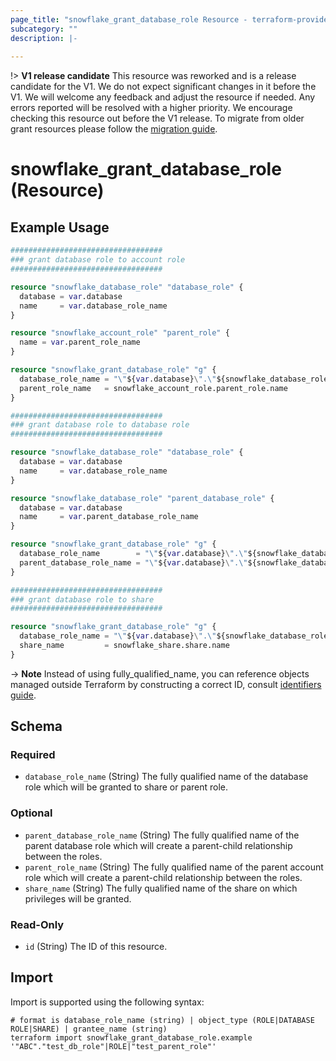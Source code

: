 ```yaml
---
page_title: "snowflake_grant_database_role Resource - terraform-provider-snowflake"
subcategory: ""
description: |-
  
---
```


!> **V1 release candidate** This resource was reworked and is a release candidate for the V1. We do not expect significant changes in it before the V1. We will welcome any feedback and adjust the resource if needed. Any errors reported will be resolved with a higher priority. We encourage checking this resource out before the V1 release. To migrate from older grant resources please follow the [migration guide](https://github.com/Snowflake-Labs/terraform-provider-snowflake/blob/main/MIGRATION_GUIDE.md#migration-from-old-grant-resources-to-new-ones).

# snowflake_grant_database_role (Resource)



## Example Usage

```terraform
##################################
### grant database role to account role
##################################

resource "snowflake_database_role" "database_role" {
  database = var.database
  name     = var.database_role_name
}

resource "snowflake_account_role" "parent_role" {
  name = var.parent_role_name
}

resource "snowflake_grant_database_role" "g" {
  database_role_name = "\"${var.database}\".\"${snowflake_database_role.database_role.name}\""
  parent_role_name   = snowflake_account_role.parent_role.name
}

##################################
### grant database role to database role
##################################

resource "snowflake_database_role" "database_role" {
  database = var.database
  name     = var.database_role_name
}

resource "snowflake_database_role" "parent_database_role" {
  database = var.database
  name     = var.parent_database_role_name
}

resource "snowflake_grant_database_role" "g" {
  database_role_name        = "\"${var.database}\".\"${snowflake_database_role.database_role.name}\""
  parent_database_role_name = "\"${var.database}\".\"${snowflake_database_role.parent_database_role.name}\""
}

##################################
### grant database role to share
##################################

resource "snowflake_grant_database_role" "g" {
  database_role_name = "\"${var.database}\".\"${snowflake_database_role.database_role.name}\""
  share_name         = snowflake_share.share.name
}
```

-> **Note** Instead of using fully_qualified_name, you can reference objects managed outside Terraform by constructing a correct ID, consult [identifiers guide](https://registry.terraform.io/providers/Snowflake-Labs/snowflake/latest/docs/guides/identifiers#new-computed-fully-qualified-name-field-in-resources).
<!-- TODO(SNOW-1634854): include an example showing both methods-->

<!-- schema generated by tfplugindocs -->
## Schema

### Required

- `database_role_name` (String) The fully qualified name of the database role which will be granted to share or parent role.

### Optional

- `parent_database_role_name` (String) The fully qualified name of the parent database role which will create a parent-child relationship between the roles.
- `parent_role_name` (String) The fully qualified name of the parent account role which will create a parent-child relationship between the roles.
- `share_name` (String) The fully qualified name of the share on which privileges will be granted.

### Read-Only

- `id` (String) The ID of this resource.

## Import

Import is supported using the following syntax:

```shell
# format is database_role_name (string) | object_type (ROLE|DATABASE ROLE|SHARE) | grantee_name (string)
terraform import snowflake_grant_database_role.example '"ABC"."test_db_role"|ROLE|"test_parent_role"'
```

